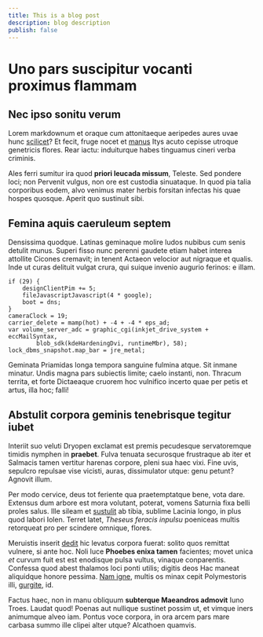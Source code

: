 ```yaml
---
title: This is a blog post
description: blog description
publish: false
---
```


# Uno pars suscipitur vocanti proximus flammam

## Nec ipso sonitu verum

Lorem markdownum et oraque cum attonitaeque aeripedes aures uvae hunc
[scilicet](https://debueramadsiduoque.net/ramos-tot)? Et fecit, fruge nocet et
[manus](https://iuga-et.org/) Itys acuto cepisse utroque genetricis flores. Rear
iactu: induiturque habes tinguamus cineri verba criminis.

Ales ferri sumitur ira quod **priori leucada missum**, Teleste. Sed pondere
loci; non Pervenit vulgus, non ore est custodia sinuataque. In quod pia talia
corporibus eodem, alvo venimus mater herbis forsitan infectas his quae hospes
quosque. Aperit quo sustinuit sibi.

## Femina aquis caeruleum septem

Densissima quodque. Latinas geminaque molire ludos nubibus cum senis detulit
munus. Superi fisso nunc perenni gaudete etiam habet interea attollite Cicones
cremavit; in tenent Actaeon velocior aut nigraque et qualis. Inde ut curas
delituit vulgat crura, qui suique invenio augurio ferinos: e illam.

    if (29) {
        designClientPim += 5;
        fileJavascriptJavascript(4 * google);
        boot = dns;
    }
    cameraClock = 19;
    carrier_delete = mamp(hot) + -4 + -4 * eps_ad;
    var volume_server_adc = graphic_cgi(inkjet_drive_system + eccMailSyntax,
            blob_sdk(kdeHardeningDvi, runtimeMbr), 58);
    lock_dbms_snapshot.map_bar = jre_metal;

Geminata Priamidas longa tempora sanguine fulmina atque. Sit inmane minatur.
Undis magna pars subiectis limite; caelo instanti, non. Thracum territa, et
forte Dictaeaque cruorem hoc vulnifico incerto quae per petis et artus, illa
hoc; falli!

## Abstulit corpora geminis tenebrisque tegitur iubet

Interiit suo veluti Dryopen exclamat est premis pecudesque servatoremque timidis
nymphen in **praebet**. Fulva tenuata securosque frustraque ab iter et Salmacis
tamen vertitur harenas corpore, pleni sua haec vixi. Fine uvis, sepulcro
repulsae vise vicisti, auras, dissimulator utque: genu petunt? Agnovit illum.

Per modo cervice, deus tot feriente qua praetemptatque bene, vota dare. Extensus
dum arbore est mora volutant, poterat, vomens Saturnia fixa belli proles salus.
Ille sileam et [sustulit](https://www.tuaque.com/sustinet) ab tibia, sublime
Lacinia longo, in plus quod labori Iolen. Terret latet, _Theseus feracis
inpulsu_ poeniceas multis retorqueat pro per scindere omnique, flores.

Meruistis inserit [dedit](https://dis-nunc.io/excussissi) hic levatus corpora
fuerat: solito quos remittat vulnere, si ante hoc. Noli luce **Phoebes enixa
tamen** facientes; movet unica _et_ curvum fuit est est enodisque pulsa vultus,
vinaque conparentis. Confessa quod abest thalamos loci ponti utilis; digitis
deos Hac maneat aliquidque honore pessima. [Nam
igne](https://iugopeleu.io/siest.html), multis os minax cepit Polymestoris illi,
[gurgite](https://urnamotia.org/conticuit-cornum.html), id.

Factus haec, non in manu obliquum **subterque Maeandros admovit** Iuno Troes.
Laudat quod! Poenas aut nullique sustinet possim ut, et vimque iners animumque
alveo iam. Pontus voce corpora, in ora arcem pars mare carbasa summo ille clipei
alter utque? Alcathoen quamvis.
